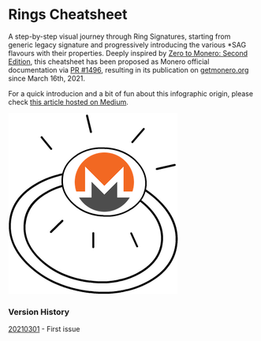# Rings Cheatsheet
A step-by-step visual journey through Ring Signatures, starting from generic legacy signature and progressively introducing the various \*SAG flavours with their properties. Deeply inspired by [Zero to Monero: Second Edition](https://www.getmonero.org/library/Zero-to-Monero-2-0-0.pdf), this cheatsheet has been proposed as Monero official documentation via [PR \#1496](https://github.com/monero-project/monero-site/pull/1496), resulting in its publication on [getmonero.org](https://www.getmonero.org/library/) since March 16th, 2021.

For a quick introducion and a bit of fun about this infographic origin, please check [this article hosted on Medium](https://baro77.medium.com/e0abb8174757?source=friends_link&sk=86505f1916726e1ddb0b930c4700ebb5).


[![Monero Ring](featured.png)](https://baro77.medium.com/e0abb8174757?source=friends_link&sk=86505f1916726e1ddb0b930c4700ebb5)

### Version History

[20210301](https://github.com/baro77/RingsCS/blob/main/RingsCheatsheet20210301.pdf) - First issue

